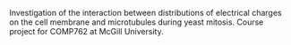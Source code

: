 Investigation of the interaction between distributions of electrical charges on the cell membrane and microtubules during yeast mitosis. Course project for COMP762 at McGill University.
